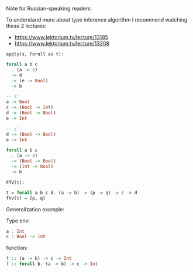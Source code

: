 Note for Russian-speaking readers:

To understand more about type inference algorithm
I recommend watching these 2 lectures:

* https://www.lektorium.tv/lecture/13185
* https://www.lektorium.tv/lecture/13208

`apply(s, Forall as t):`


```haskell
forall a b c
  . (a -> c)
  -> d
  -> (e -> Bool)
  -> b

-- s:
a -> Bool
c -> (Bool -> Int)
d -> (Bool -> Bool)
e -> Int

-- s':
d -> (Bool -> Bool)
e -> Int

forall a b c
  . (a -> c)
  -> (Bool -> Bool)
  -> (Int -> Bool)
  -> b
```

`FTV(t):`

```haskell
t = forall a b c d. (a -> b) -> (p -> q) -> c -> d
ftv(t) = [p, q]
```

Generalization example:

Type env:

```haskell
a : Int
c : Bool -> Int
```

function:

```haskell
f :: (a -> b) -> c -> Int
f :: forall b. (a -> b) -> c -> Int
```
